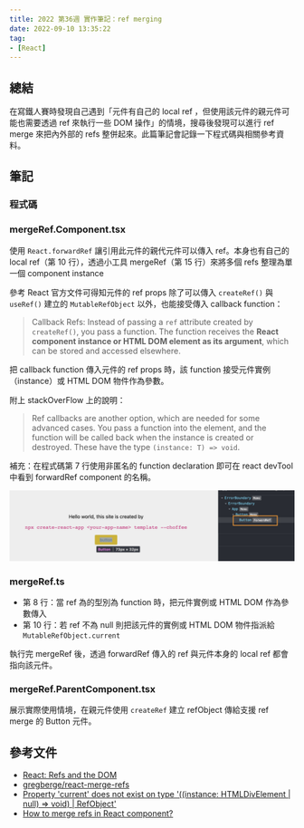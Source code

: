 ```yaml
---
title: 2022 第36週 實作筆記：ref merging
date: 2022-09-10 13:35:22
tag:
- [React]
---
```


## 總結

在寫鐵人賽時發現自己遇到「元件有自己的 local ref ，但使用該元件的親元件可能也需要透過 ref 來執行一些 DOM 操作」的情境，搜尋後發現可以進行 ref merge 來把內外部的 refs 整併起來。此篇筆記會記錄一下程式碼與相關參考資料。

## 筆記

### 程式碼

<script src="https://gist.github.com/tzynwang/8e86fec0c8c61dbb374ce3819dd7a374.js"></script>

### mergeRef.Component.tsx

使用 `React.forwardRef` 讓引用此元件的親代元件可以傳入 ref。本身也有自己的 local ref（第 10 行），透過小工具 mergeRef（第 15 行）來將多個 refs 整理為單一個 component instance

參考 React 官方文件可得知元件的 ref props 除了可以傳入 `createRef()` 與 `useRef()` 建立的 `MutableRefObject` 以外，也能接受傳入 callback function：

> Callback Refs: Instead of passing a `ref` attribute created by `createRef()`, you pass a function. The function receives the **React component instance or HTML DOM element as its argument**, which can be stored and accessed elsewhere.

把 callback function 傳入元件的 ref props 時，該 function 接受元件實例（instance）或 HTML DOM 物件作為參數。

附上 stackOverFlow 上的說明：

> Ref callbacks are another option, which are needed for some advanced cases. You pass a function into the element, and the function will be called back when the instance is created or destroyed. These have the type `(instance: T) => void`.

補充：在程式碼第 7 行使用非匿名的 function declaration 即可在 react devTool 中看到 forwardRef component 的名稱。

![forwardRef component name](/2022/react-merge-ref/name-forwardRef-component.png)

### mergeRef.ts

- 第 8 行：當 ref 為的型別為 function 時，把元件實例或 HTML DOM 作為參數傳入
- 第 10 行：若 ref 不為 null 則把該元件的實例或 HTML DOM 物件指派給 `MutableRefObject.current`

執行完 mergeRef 後，透過 forwardRef 傳入的 ref 與元件本身的 local ref 都會指向該元件。

### mergeRef.ParentComponent.tsx

展示實際使用情境，在親元件使用 `createRef` 建立 refObject 傳給支援 ref merge 的 Button 元件。

## 參考文件

- [React: Refs and the DOM](https://reactjs.org/docs/refs-and-the-dom.html)
- [gregberge/react-merge-refs](https://github.com/gregberge/react-merge-refs#react-merge-refs)
- [Property 'current' does not exist on type '((instance: HTMLDivElement | null) => void) | RefObject<HTMLDivElement>'](https://stackoverflow.com/questions/65876809/property-current-does-not-exist-on-type-instance-htmldivelement-null)
- [How to merge refs in React component?](https://mayursinhsarvaiya.medium.com/how-to-merge-refs-in-react-component-d5e4623b6924)

